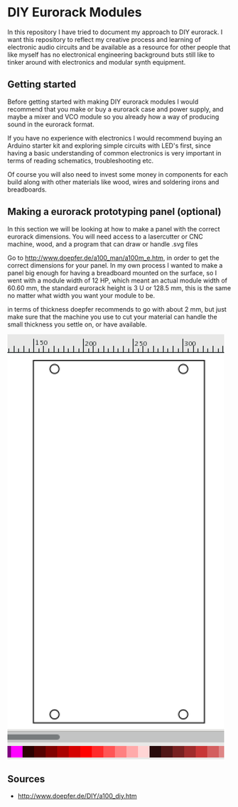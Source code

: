 # DIY Eurorack Modules

In this repository I have tried to document my approach to DIY eurorack. I want this repository to reflect my creative process and learning of electronic audio circuits and be available as a resource for other people that like myself has no electronical engineering background buts still like to tinker around with electronics and modular synth equipment.

## Getting started

Before getting started with making DIY eurorack modules I would recommend that you make or buy a eurorack case and power supply, and maybe a mixer and VCO module so you already how a way of producing sound in the eurorack format.

If you have no experience with electronics I would recommend buying an Arduino starter kit and exploring simple circuits with LED's first, since having a basic understanding of common electronics is very important in terms of reading schematics, troubleshooting etc.

Of course you will also need to invest some money in components for each build along with other materials like wood, wires and soldering irons and breadboards.

## Making a eurorack prototyping panel (optional)

In this section we will be looking at how to make a panel with the correct eurorack dimensions. You will need access to a lasercutter or CNC machine, wood, and a program that can draw or handle .svg files

Go to http://www.doepfer.de/a100_man/a100m_e.htm, in order to get the correct dimensions for your panel. In my own process I wanted to make a panel big enough for having a breadboard mounted on the surface, so I went with a module width of 12 HP, which meant an actual module width of 60.60 mm, the standard eurorack height is 3 U or 128.5 mm, this is the same no matter what width you want your module to be.

in terms of thickness doepfer recommends to go with about 2 mm, but just make sure that the machine you use to cut your material can handle the small thickness you settle on, or have available.

![12HP svgfile](./media/12HPsvgfile.png)

## Sources

- http://www.doepfer.de/DIY/a100_diy.htm
